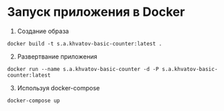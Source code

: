 # Запуск приложения в Docker

1. Создание образа
```
docker build -t s.a.khvatov-basic-counter:latest .
```
2. Развертвание приложения
```
docker run --name s.a.khvatov-basic-counter -d -P s.a.khvatov-basic-counter:latest
```
3. Используя docker-compose
```
docker-compose up
```
